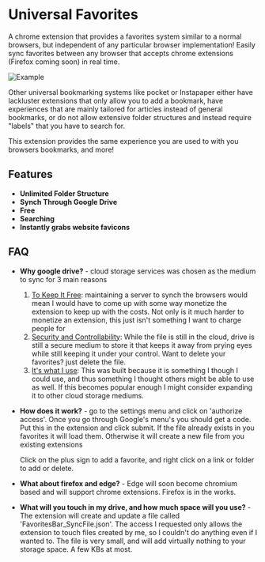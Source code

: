 # Universal Favorites

A chrome extension that provides a favorites system similar to a normal browsers, but independent of any particular browser implementation! Easily sync favorites between any browser that accepts chrome extensions (Firefox coming soon) in real time.



![Example](C:\Users\zacha\Git\universal_favorites\Example.PNG)



Other universal bookmarking systems like pocket or Instapaper either have lackluster extensions that only allow you to add a bookmark, have experiences that are mainly tailored for articles instead of general bookmarks, or do not allow extensive folder structures and instead require "labels" that you have to search for.



This extension provides the same experience you are used to with you browsers bookmarks, and more!

## Features

- **Unlimited Folder Structure**
- **Synch Through Google Drive**
- **Free**
- **Searching**
- **Instantly grabs website favicons**



## FAQ

- **Why google drive?** - cloud storage services was chosen as the medium to sync for 3 main reasons

  1. <u>To Keep It Free</u>: maintaining a server to synch the browsers would mean I would have to come up with some way monetize the extension to keep up with the costs. Not only is it much harder to monetize an extension, this just isn't something I want to charge people for
  2. <u>Security and Controllability</u>: While the file is still in the cloud, drive is still a secure medium to store it that keeps it away from prying eyes while still keeping it under your control. Want to delete your favorites? just delete the file.
  3. <u>It's what I use</u>: This was built because it is something I though I could use, and thus something I thought others might be able to use as well. If this becomes popular enough I might consider expanding it to other cloud storage mediums.

- **How does it work?** - go to the settings menu and click on 'authorize access'. Once you go through Google's menu's you should get a code. Put this in the extension and click submit. If the file already exists in you favorites it will load them. Otherwise it will create a new file from you existing extensions

  Click on the plus sign to add a favorite, and right click on a link or folder to add or delete.

- **What about firefox and edge?** - Edge will soon become chromium based and will support chrome extensions. Firefox is in the works.

- **What will you touch in my drive, and how much space will you use?** - The extension will create and update a file called 'FavoritesBar_SyncFile.json'. The access I requested only allows the extension to touch files created by me, so I couldn't do anything even if I wanted to. The file is very small, and will add virtually nothing to your storage space. A few KBs at most.

